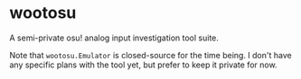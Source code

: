 # wootosu
A semi-private osu! analog input investigation tool suite.

Note that `wootosu.Emulator` is closed-source for the time being. I don't have any specific plans with the tool yet, but prefer to keep it private for now.

